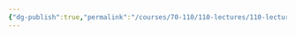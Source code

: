 ```yaml
---
{"dg-publish":true,"permalink":"/courses/70-110/110-lectures/110-lecture-6/","dgHomeLink":true,"dgPassFrontmatter":false,"dgShowBacklinks":true,"dgShowLocalGraph":true,"dgShowInlineTitle":false}
---
```

